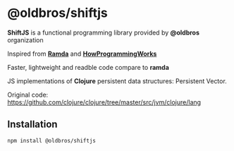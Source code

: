 # @oldbros/shiftjs

**ShiftJS** is a functional programming library provided by **@oldbros** organization

Inspired from [**Ramda**](https://ramdajs.com/) and [**HowProgrammingWorks**](https://github.com/HowProgrammingWorks)

Faster, lightweight and readble code compare to **ramda**

JS implementations of **Clojure** persistent data structures: Persistent Vector.

Original code: https://github.com/clojure/clojure/tree/master/src/jvm/clojure/lang

## Installation

```sh
npm install @oldbros/shiftjs
```
